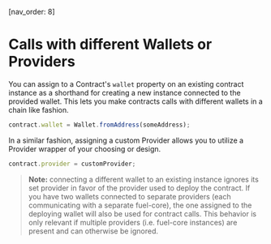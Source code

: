 [nav_order: 8]

# Calls with different Wallets or Providers

You can assign to a Contract's `wallet` property on an existing contract instance as a shorthand for creating a new instance connected to the provided wallet. This lets you make contracts calls with different wallets in a chain like fashion.

```typescript
contract.wallet = Wallet.fromAddress(someAddress);
```

In a similar fashion, assigning a custom Provider allows you to utilize a Provider wrapper of your choosing or design.

```typescript
contract.provider = customProvider;
```

> **Note:** connecting a different wallet to an existing instance ignores its set provider in favor of the provider used to deploy the contract. If you have two wallets connected to separate providers (each communicating with a separate fuel-core), the one assigned to the deploying wallet will also be used for contract calls. This behavior is only relevant if multiple providers (i.e. fuel-core instances) are present and can otherwise be ignored.
